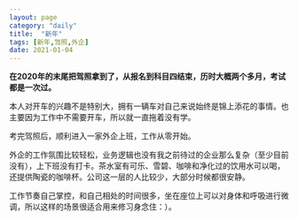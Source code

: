 ```yaml
---
layout: page
category: "daily"
title:  "新年"
tags: [新年,驾照,外企]
date: 2021-01-04
---
```


**在2020年的末尾把驾照拿到了，从报名到科目四结束，历时大概两个多月，考试都是一次过。**<!-- more -->

本人对开车的兴趣不是特别大，拥有一辆车对自己来说始终是锦上添花的事情。也主要因为工作中不需要开车，所以就一直拖着没有学。

考完驾照后，顺利进入一家外企上班，工作从零开始。

外企的工作氛围比较轻松，业务逻辑也没有我之前待过的企业那么复杂（至少目前没有），上下班没有打卡。茶水室有可乐、雪碧、咖啡和净化过的饮用水可以喝，还提供陶瓷的咖啡杯。公司这一层的人比较少，大部分时候都很安静。

工作节奏自己掌控，和自己相处的时间很多，坐在座位上可以对身体和呼吸进行微调，所以这样的场景很适合用来修习身念住：）。


